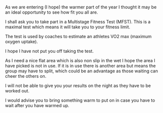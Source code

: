 As we are entering (I hope) the warmer part of the year I thought it may be an ideal opportunity to see how fit you all are.

I shall ask you to take part in a Multistage Fitness Test (MFST). This is a maximal test which means it will take you to your fitness limit.

The test is used by coaches to estimate an athletes VO2 max (maximum oxygen uptake).

I hope I have not put you off taking the test.

As I need a nice flat area which is also non slip in the wet I hope the area I have picked is not in use. If it is in use there is another area but means the group may have to split, which could be an advantage as those waiting can cheer the others on.

I will not be able to give you your results on the night as they have to be worked out.

I would advise you to bring something warm to put on in case you have to wait after you have warmed up.